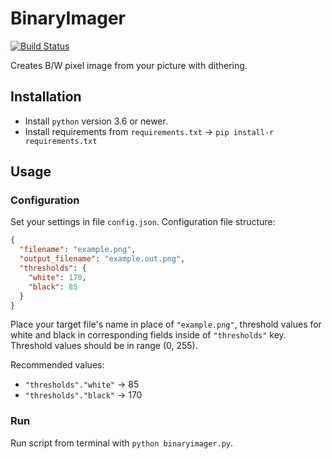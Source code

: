 # BinaryImager
[![Build Status](https://travis-ci.org/darkenezy/BinaryImager.svg?branch=master)](https://travis-ci.org/darkenezy/BinaryImager)

Creates B/W pixel image from your picture with dithering.

## Installation

- Install `python` version 3.6 or newer.
- Install requirements from `requirements.txt` -> `pip install-r requirements.txt`

## Usage

### Configuration

Set your settings in file `config.json`. Configuration file structure:

```json
{
  "filename": "example.png",
  "output_filename": "example.out.png",
  "thresholds": {
    "white": 170,
    "black": 85
  }
}

```

Place your target file's name in place of `"example.png"`, threshold values
for white and black in corresponding fields inside of `"thresholds"` key.
Threshold values should be in range (0, 255).

Recommended values:

- `"thresholds"."white"` -> 85
- `"thresholds"."black"` -> 170

### Run

Run script from terminal with `python binaryimager.py`.
